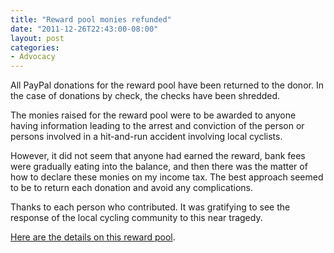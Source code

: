 ```yaml
---
title: "Reward pool monies refunded"
date: "2011-12-26T22:43:00-08:00"
layout: post
categories:
- Advocacy
---
```


All PayPal donations for the reward pool have been returned to the donor. In the case of donations by check, the checks have been shredded.

The monies raised for the reward pool were to be awarded to anyone having information leading to the arrest and conviction of the person or persons involved in a hit-and-run accident involving local cyclists.

However, it did not seem that anyone had earned the reward, bank fees were gradually eating into the balance, and then there was the matter of how to declare these monies on my income tax. The best approach seemed to be to return each donation and avoid any complications.

Thanks to each person who contributed. It was gratifying to see the response of the local cycling community to this near tragedy.

[Here are the details on this reward pool](/2011/06/reward-pool/ "Reward pool").